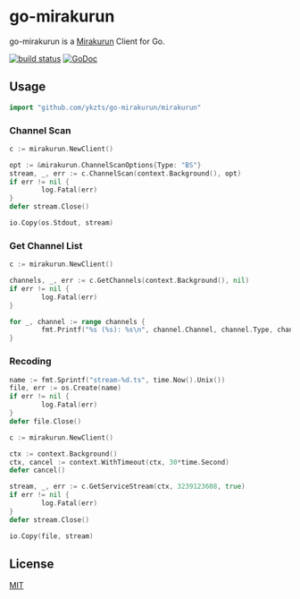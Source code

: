 # go-mirakurun

go-mirakurun is a [Mirakurun](https://github.com/Chinachu/Mirakurun) Client for Go.

[![build status](https://travis-ci.org/ykzts/go-mirakurun.svg?branch=master)](https://travis-ci.org/ykzts/go-mirakurun) [![GoDoc](https://godoc.org/github.com/ykzts/go-mirakurun/mirakurun?status.svg)](https://godoc.org/github.com/ykzts/go-mirakurun/mirakurun)

## Usage

```go
import "github.com/ykzts/go-mirakurun/mirakurun"
```

### Channel Scan

```go
c := mirakurun.NewClient()

opt := &mirakurun.ChannelScanOptions{Type: "BS"}
stream, _, err := c.ChannelScan(context.Background(), opt)
if err != nil {
        log.Fatal(err)
}
defer stream.Close()

io.Copy(os.Stdout, stream)
```

### Get Channel List

```go
c := mirakurun.NewClient()

channels, _, err := c.GetChannels(context.Background(), nil)
if err != nil {
        log.Fatal(err)
}

for _, channel := range channels {
        fmt.Printf("%s (%s): %s\n", channel.Channel, channel.Type, channel.Name)
}
```

### Recoding

```go
name := fmt.Sprintf("stream-%d.ts", time.Now().Unix())
file, err := os.Create(name)
if err != nil {
        log.Fatal(err)
}
defer file.Close()

c := mirakurun.NewClient()

ctx := context.Background()
ctx, cancel := context.WithTimeout(ctx, 30*time.Second)
defer cancel()

stream, _, err := c.GetServiceStream(ctx, 3239123608, true)
if err != nil {
        log.Fatal(err)
}
defer stream.Close()

io.Copy(file, stream)
```

## License

[MIT](LICENSE)
